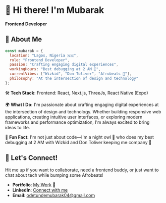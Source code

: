 # 👋 Hi there! I'm Mubarak

**Frontend Developer**

## 🌟 About Me

```javascript
const mubarak = {
  location: "Lagos, Nigeria 🇳🇬",
  role: "Frontend Developer",
  passion: "Crafting engaging digital experiences",
  workingHours: "Best debugging at 2 AM 🦉",
  currentVibes: ["Wizkid", "Don Toliver", "Afrobeats 🎵"],
  philosophy: "At the intersection of design and technology"
};
```

🛠 **Tech Stack:**
Frontend: React, Next.js, ThreeJs, React Native (Expo)

🌍 **What I Do:** I'm passionate about crafting engaging digital experiences at the intersection of design and technology. Whether building responsive web applications, creating intuitive user interfaces, or exploring modern frameworks and performance optimization, I'm always excited to bring ideas to life.

🧠 **Fun Fact:** I'm not just about code—I'm a night owl 🦉 who does my best debugging at 2 AM with Wizkid and Don Toliver keeping me company 🎵

## 🤝 Let's Connect!

Hit me up if you want to collaborate, need a frontend buddy, or just want to chat about tech while bumping some Afrobeats!

- **Portfolio**: [My Work](https://mubarakodetunde-portfolio.netlify.app/) 🚧
- **LinkedIn**: [Connect with me](https://www.linkedin.com/in/mubarak-odetunde-258494236/)
- **Email**: odetundemubarak04@gmail.com
